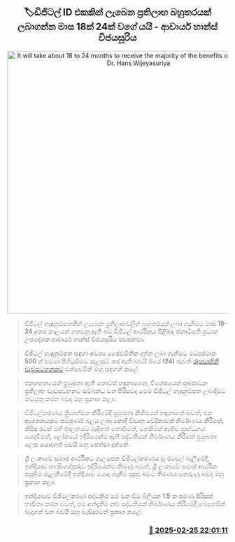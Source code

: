 <p align='center'><b><h2 align='center' title='It will take about 18 to 24 months to receive the majority of the benefits of a digital ID - Dr. Hans Wijeyasuriya'>🏷ඩිජිටල් ID එකකින් ලැබෙන ප්‍රතිලාභ බහුතරයක් ලබාගන්න මාස 18ක් 24ක් වගේ යයි - ආචාර්ය හාන්ස් විජයසූරිය</h2></b></p>
<p align='center'><img src='https://helakuru.sgp1.cdn.digitaloceanspaces.com/esana/images/lib/hans-wijesuruya-derana.jpg' width='600' alt='It will take about 18 to 24 months to receive the majority of the benefits of a digital ID - Dr. Hans Wijeyasuriya'></p>

> ඩිජිටල් හැඳුනුම්පතකින් ලැබෙන ප්‍රතිලාභවලින් බහුතරයක් ලබා ගැනීමට මාස 18-24 අතර කාලයක් ගතවනු ඇති බව ඩිජිටල් ආර්ථිකය පිළිබඳ ජනාධිපති ප්‍රධාන උපදේශක ආචාර්ය හාන්ස් විජයසූරිය පවසනවා.

> ඩිජිටල් හැඳුනුම්පත සඳහා අවශ්‍ය ජෛවමිතික දත්ත ලබා ගැනීමට මධ්‍යස්ථාන 500 ක් පමණ පිහිටුවීමට සැලසුම් කර ඇති බවයි ඊයේ (24) පැවති <a href='https://youtu.be/miVXUTWHnc0'>රූපවාහිනී වැඩසටහනකට</a> එක්වෙමින් ඔහු සඳහන් කළේ.

> ජනගහනයෙන් ප්‍රමුඛතා ඇති කොටස් හඳුනාගෙන, විශේෂයෙන් සුබසාධන ප්‍රතිලාභ වැඩසටහනට සම්බන්ධ වන පිරිසටද මෙම ඩිජිටල් හැඳුනුම්පත ලබාදිමට කටයුතු කරන බවද ඔහු ප්‍රකාශ කළා.

> ඩිජිටල්කරණය ක්‍රියාත්මක කිරීමේදී ප්‍රමුඛතා කිහිපයක් හඳුනාගත් බවත්, එක ආයතනයකට සම්පූර්ණ බලය ලබා නොදී විවෘත වේදිකාවක් නිර්මාණය කිරීමත්, කිසිඳු රටක් එහි පාලනයට මැදිහත් නොවීමත්, වගකීමක් ඇතිව ප්‍රාග්ධනය යෙදවීමත්, ලෝකයේ ඉදිරියෙන්ම ඇති පද්ධතියක් නිර්මාණය කිරීමත් ප්‍රමුඛතා ලෙස යොදාගත් බවයි ඔහු පෙන්වා දුන්නේ.

> ශ්‍රී ලංකාවේ සමාජ ආර්ථිකට ගැලපෙන ඩිජිටල්කරණය වූ රටවල් බැලීමේදී, ඉන්දියාව හා සිංගප්පූරුව ඉදිරියෙන්ම තිබුණු බවත්, ශ්‍රී ලංකාවේ සමාජ ආර්ථික පසුබිම සැලකීමේදී ඉන්දියාව යොදා ගැනීම සුදුසු බවට තීරණය කෙරුණු බවද ඔහු ප්‍රකාශ කළා.

> ඉන්දියාවේ ඩිජිටල්කරණ පද්ධතිය මේ වන විට බිලියන 1.5 ක පමණ පිරිසක් භාවිතා කරන බවත්, එම අත්දැකීම නව පද්ධතියක් නිර්මාණය කිරීමේදී බෙහෙවින් වැදගත් වන බවයි ඔහු වැඩිදුරටත් ප්‍රකාශ කළේ.



<h3 align='right'><a href='https://www.helakuru.lk/esana/p/107788/'>📅 2025-02-25 22:01:11</a></h3>

